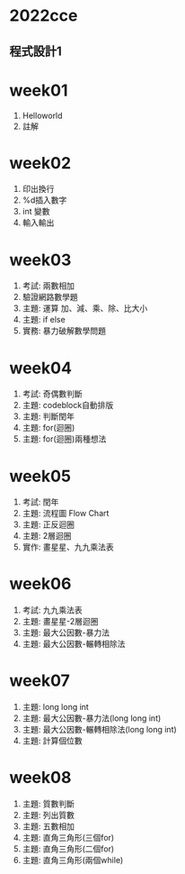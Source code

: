 # 2022cce
## 程式設計1

# week01
1. Helloworld
2. 註解

# week02
1. 印出換行
2. %d插入數字
3. int 變數
4. 輸入輸出

# week03
1. 考試: 兩數相加
2. 驗證網路數學題
3. 主題: 運算 加、減、乘、除、比大小
4. 主題: if else
5. 實務: 暴力破解數學問題

# week04
1. 考試: 奇偶數判斷
2. 主題: codeblock自動排版
3. 主題: 判斷閏年 
4. 主題: for(迴圈)
5. 主題: for(迴圈)兩種想法

# week05
1. 考試: 閏年
2. 主題: 流程圖 Flow Chart
3. 主題: 正反迴圈
4. 主題: 2層迴圈
5. 實作: 畫星星、九九乘法表

# week06
1. 考試: 九九乘法表
2. 主題: 畫星星-2層迴圈
3. 主題: 最大公因數-暴力法
4. 主題: 最大公因數-輾轉相除法

# week07
1. 主題: long long int 
2. 主題: 最大公因數-暴力法(long long int)
3. 主題: 最大公因數-輾轉相除法(long long int)
4. 主題: 計算個位數

# week08
1. 主題: 質數判斷
2. 主題: 列出質數
3. 主題: 五數相加
4. 主題: 直角三角形(三個for)
5. 主題: 直角三角形(二個for)
6. 主題: 直角三角形(兩個while)
